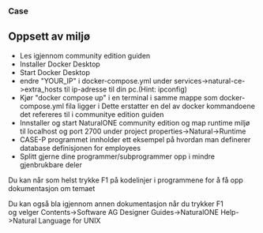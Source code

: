 ### Case  


## Oppsett av miljø

- Les igjennom community edition guiden
- Installer Docker Desktop
- Start Docker Desktop
- endre "YOUR_IP" i docker-compose.yml under services->natural-ce->extra_hosts til ip-adresse til din pc.(Hint: ipconfig)
- Kjør "docker compose up" i en terminal i samme mappe som docker-compose.yml fila ligger i
	Dette erstatter en del av docker kommandoene det refereres til i communitye edition guiden
- Innstaller og start NaturalONE community edition og map runtime miljø til localhost og port 2700 under project properties->Natural->Runtime
- CASE-P programmet innholder ett eksempel på hvordan man definerer database definisjonen for employees
- Splitt gjerne dine programmer/subprogrammer opp i mindre gjenbrukbare deler


Du kan når som helst trykke F1 på kodelinjer i programmene for å få opp dokumentasjon om temaet  


Du kan også bla igjennom annen dokumentasjon når du trykker F1  
og velger Contents->Software AG Designer Guides->NaturalONE Help->Natural Language for UNIX
